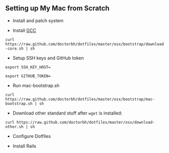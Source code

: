 ## Setting up My Mac from Scratch

* Install and patch system

* Install [GCC](https://github.com/kennethreitz/osx-gcc-installer)

`curl https://raw.github.com/doctorbh/dotfiles/master/osx/bootstrap/download-core.sh | sh`

* Setup SSH keys and GitHub token

`export SSH_KEY_HOST=`

`export GITHUB_TOKEN=`

* Run mac-bootstrap.sh

`curl https://raw.github.com/doctorbh/dotfiles/master/osx/bootstrap/mac-bootstrap.sh | sh`

* Download other standard stuff after `wget` is installed:

`curl https://raw.github.com/doctorbh/dotfiles/master/osx/download-other.sh | sh`

* Configure Dotfiles

* Install Rails
